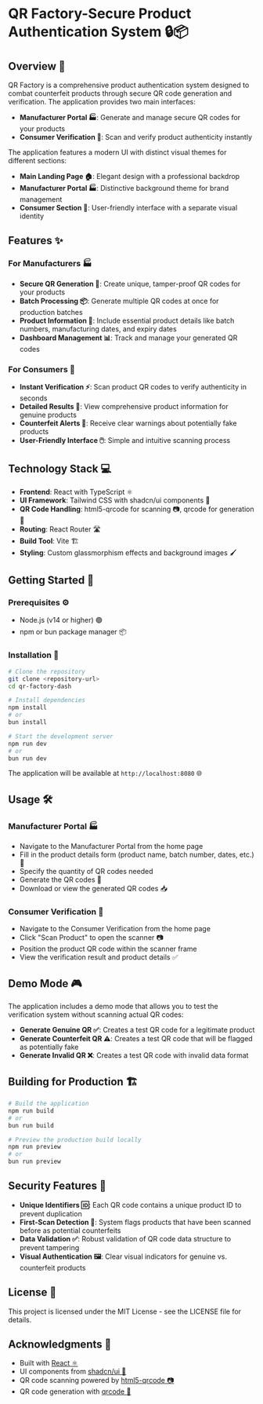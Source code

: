 # QR Factory-Secure Product Authentication System 🔒📦

## Overview 🧐

QR Factory is a comprehensive product authentication system designed to combat counterfeit products through secure QR code generation and verification. The application provides two main interfaces:

- **Manufacturer Portal 🏭**: Generate and manage secure QR codes for your products
- **Consumer Verification 👤**: Scan and verify product authenticity instantly

The application features a modern UI with distinct visual themes for different sections:
- **Main Landing Page 🏠**: Elegant design with a professional backdrop
- **Manufacturer Portal 🏭**: Distinctive background theme for brand management
- **Consumer Section 👤**: User-friendly interface with a separate visual identity

## Features ✨

### For Manufacturers 🏭

- **Secure QR Generation 🔑**: Create unique, tamper-proof QR codes for your products
- **Batch Processing 📦**: Generate multiple QR codes at once for production batches
- **Product Information 📝**: Include essential product details like batch numbers, manufacturing dates, and expiry dates
- **Dashboard Management 📊**: Track and manage your generated QR codes

### For Consumers 👤

- **Instant Verification ⚡**: Scan product QR codes to verify authenticity in seconds
- **Detailed Results 📄**: View comprehensive product information for genuine products
- **Counterfeit Alerts 🚨**: Receive clear warnings about potentially fake products
- **User-Friendly Interface 🖱️**: Simple and intuitive scanning process

## Technology Stack 💻

- **Frontend**: React with TypeScript ⚛️
- **UI Framework**: Tailwind CSS with shadcn/ui components 🎨
- **QR Code Handling**: html5-qrcode for scanning 📷, qrcode for generation 🔲
- **Routing**: React Router 🛣️
- **Build Tool**: Vite 🏗️
- **Styling**: Custom glassmorphism effects and background images 🖌️

## Getting Started 🚀

### Prerequisites ⚙️

- Node.js (v14 or higher) 🟢
- npm or bun package manager 📦

### Installation 💾

```bash
# Clone the repository
git clone <repository-url>
cd qr-factory-dash

# Install dependencies
npm install
# or
bun install

# Start the development server
npm run dev
# or
bun run dev
```
The application will be available at `http://localhost:8080` 🌐

## Usage 🛠️

### Manufacturer Portal 🏭

- Navigate to the Manufacturer Portal from the home page
- Fill in the product details form (product name, batch number, dates, etc.) 📝
- Specify the quantity of QR codes needed
- Generate the QR codes 🔑
- Download or view the generated QR codes 📥

### Consumer Verification 👤

- Navigate to the Consumer Verification from the home page
- Click "Scan Product" to open the scanner 📷
- Position the product QR code within the scanner frame
- View the verification result and product details ✅

## Demo Mode 🎮

The application includes a demo mode that allows you to test the verification system without scanning actual QR codes:

- **Generate Genuine QR ✅**: Creates a test QR code for a legitimate product
- **Generate Counterfeit QR ⚠️**: Creates a test QR code that will be flagged as potentially fake
- **Generate Invalid QR ❌**: Creates a test QR code with invalid data format

## Building for Production 🏗️

```bash
# Build the application
npm run build
# or
bun run build

# Preview the production build locally
npm run preview
# or
bun run preview
```
## Security Features 🔐

- **Unique Identifiers 🆔**: Each QR code contains a unique product ID to prevent duplication
- **First-Scan Detection 👀**: System flags products that have been scanned before as potential counterfeits
- **Data Validation ✅**: Robust validation of QR code data structure to prevent tampering
- **Visual Authentication 🖼️**: Clear visual indicators for genuine vs. counterfeit products

## License 📄

This project is licensed under the MIT License - see the LICENSE file for details.

## Acknowledgments 🙏

- Built with [React ⚛️](https://reactjs.org/)
- UI components from [shadcn/ui 🎨](https://ui.shadcn.com/)
- QR code scanning powered by [html5-qrcode 📷](https://github.com/mebjas/html5-qrcode)
- QR code generation with [qrcode 🔲](https://github.com/soldair/node-qrcode)
